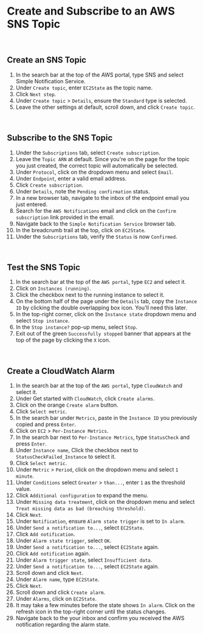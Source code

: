 # Create and Subscribe to an AWS SNS Topic



<br>

## Create an SNS Topic
1. In the search bar at the top of the AWS portal, type SNS and select Simple Notification Service.
2. Under `Create topic`, enter `EC2State` as the topic name.
3. Click `Next step`.
4. Under `Create topic` > `Details`, ensure the `Standard` type is selected.
5. Leave the other settings at default, scroll down, and click `Create topic`.

<br>

## Subscribe to the SNS Topic
1. Under the `Subscriptions` tab, select `Create subscription`.
2. Leave the `Topic ARN` at default. Since you're on the page for the topic you just created, the correct topic will automatically be selected.
3. Under `Protocol`, click on the dropdown menu and select `Email`.
4. Under `Endpoint`, enter a valid email address.
5. Click `Create subscription`.
6. Under `Details`, note the `Pending confirmation` status.
7. In a new browser tab, navigate to the inbox of the endpoint email you just entered.
8. Search for the `AWS Notifications` email and click on the `Confirm subscription` link provided in the email.
9. Navigate back to the `Simple Notification Service` browser tab.
10. In the breadcrumb trail at the top, click on `EC2State`.
11. Under the `Subscriptions` tab, verify the `Status` is now `Confirmed`.

<br>

## Test the SNS Topic
1. In the search bar at the top of the `AWS portal`, type `EC2` and select it.
2. Click on `Instances (running)`.
3. Click the checkbox next to the running instance to select it.
4. On the bottom half of the page under the `Details` tab, copy the `Instance ID` by clicking the double overlapping box icon. You'll need this later.
5. In the top-right corner, click on the `Instance state` dropdown menu and select `Stop instance`.
6. In the `Stop instance?` pop-up menu, select `Stop`.
7. Exit out of the green `Successfully stopped` banner that appears at the top of the page by clicking the `X` icon.

<br>

## Create a CloudWatch Alarm
1. In the search bar at the top of the `AWS portal`, type `CloudWatch` and select it.
2. Under Get started with `CloudWatch`, click `Create alarms`.
3. Click on the orange `Create alarm` button.
4. Click `Select metric`.
5. In the search bar under `Metrics`, paste in the `Instance ID` you previously copied and press `Enter`.
6. Click on `EC2` > `Per-Instance Metrics`.
7. In the search bar next to `Per-Instance Metrics`, type `StatusCheck` and press `Enter`.
8. Under `Instance name`, Click the checkbox next to `StatusCheckFailed_Instance` to select it.
9. Click `Select metric`.
10. Under `Metric` > `Period`, click on the dropdown menu and select `1 minute`.
11. Under `Conditions` select `Greater` > `than...`, enter `1` as the threshold value.
12. Click `Additional configuration` to expand the menu.
13. Under `Missing data treatment`, click on the dropdown menu and select `Treat missing data as bad (breaching threshold)`.
14. Click `Next`.
15. Under `Notification`, ensure `Alarm state trigger` is set to `In alarm`.
16. Under `Send a notification to...`, select `EC2State`.
17. Click `Add notification`.
18. Under `Alarm state trigger`, select `OK`.
19. Under `Send a notification to...`, select `EC2State` again.
20. Click `Add notification` again.
21. Under `Alarm trigger state`, select `Insufficient data`.
22. Under `Send a notification to...`, select `EC2State` again.
23. Scroll down and click `Next`.
24. Under `Alarm name`, type `EC2State`.
25. Click `Next`.
26. Scroll down and click `Create alarm`.
27. Under `Alarms`, click on `EC2State`.
28. It may take a few minutes before the state shows `In alarm`. Click on the refresh icon in the top-right corner until the status changes.
29. Navigate back to the your inbox and confirm you received the AWS notification regarding the alarm state.